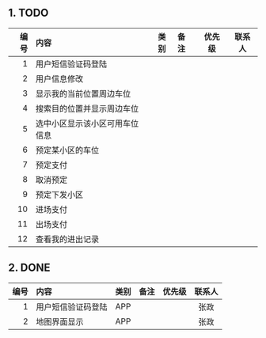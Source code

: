 ## 1. TODO

| 编号 | 内容 | 类别 | 备注 | 优先级 | 联系人 |
|-----:|:----|:----:|:-----|:-----:|:-----:|
|1|用户短信验证码登陆|||||
|2|用户信息修改|||||
|3|显示我的当前位置周边车位|||||
|4|搜索目的位置并显示周边车位|||||
|5|选中小区显示该小区可用车位信息|||||
|6|预定某小区的车位|||||
|7|预定支付|||||
|8|取消预定|||||
|9|预定下发小区|||||
|10|进场支付|||||
|11|出场支付|||||
|12|查看我的进出记录|||||

## 2. DONE

| 编号 | 内容 | 类别 | 备注 | 优先级 | 联系人 |
|----:|:----|:----:|:----|:----:|:----:|
|1|用户短信验证码登陆|APP|||张政|
|2|地图界面显示|APP|||张政|
